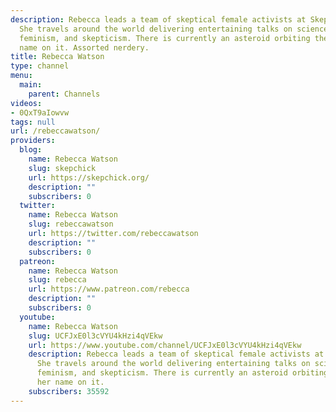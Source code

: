 ```yaml
---
description: Rebecca leads a team of skeptical female activists at Skepchick.org.
  She travels around the world delivering entertaining talks on science, atheism,
  feminism, and skepticism. There is currently an asteroid orbiting the sun with her
  name on it. Assorted nerdery.
title: Rebecca Watson
type: channel
menu:
  main:
    parent: Channels
videos:
- 0QxT9aIowvw
tags: null
url: /rebeccawatson/
providers:
  blog:
    name: Rebecca Watson
    slug: skepchick
    url: https://skepchick.org/
    description: ""
    subscribers: 0
  twitter:
    name: Rebecca Watson
    slug: rebeccawatson
    url: https://twitter.com/rebeccawatson
    description: ""
    subscribers: 0
  patreon:
    name: Rebecca Watson
    slug: rebecca
    url: https://www.patreon.com/rebecca
    description: ""
    subscribers: 0
  youtube:
    name: Rebecca Watson
    slug: UCFJxE0l3cVYU4kHzi4qVEkw
    url: https://www.youtube.com/channel/UCFJxE0l3cVYU4kHzi4qVEkw
    description: Rebecca leads a team of skeptical female activists at Skepchick.org.
      She travels around the world delivering entertaining talks on science, atheism,
      feminism, and skepticism. There is currently an asteroid orbiting the sun with
      her name on it.
    subscribers: 35592
---
```

